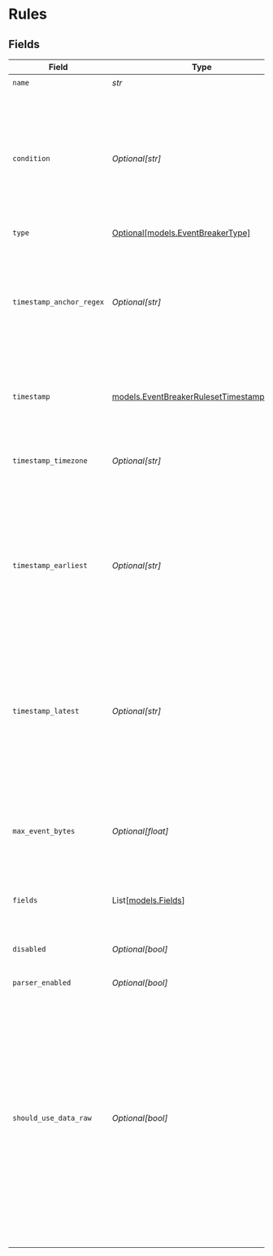# Rules


## Fields

| Field                                                                                                                                                                                                                                             | Type                                                                                                                                                                                                                                              | Required                                                                                                                                                                                                                                          | Description                                                                                                                                                                                                                                       |
| ------------------------------------------------------------------------------------------------------------------------------------------------------------------------------------------------------------------------------------------------- | ------------------------------------------------------------------------------------------------------------------------------------------------------------------------------------------------------------------------------------------------- | ------------------------------------------------------------------------------------------------------------------------------------------------------------------------------------------------------------------------------------------------- | ------------------------------------------------------------------------------------------------------------------------------------------------------------------------------------------------------------------------------------------------- |
| `name`                                                                                                                                                                                                                                            | *str*                                                                                                                                                                                                                                             | :heavy_check_mark:                                                                                                                                                                                                                                | N/A                                                                                                                                                                                                                                               |
| `condition`                                                                                                                                                                                                                                       | *Optional[str]*                                                                                                                                                                                                                                   | :heavy_minus_sign:                                                                                                                                                                                                                                | JavaScript expression applied to the beginning of a file or object, to determine whether the rule applies to all contained events.                                                                                                                |
| `type`                                                                                                                                                                                                                                            | [Optional[models.EventBreakerType]](../models/eventbreakertype.md)                                                                                                                                                                                | :heavy_minus_sign:                                                                                                                                                                                                                                | N/A                                                                                                                                                                                                                                               |
| `timestamp_anchor_regex`                                                                                                                                                                                                                          | *Optional[str]*                                                                                                                                                                                                                                   | :heavy_minus_sign:                                                                                                                                                                                                                                | The regex to match before attempting timestamp extraction. Use $ (end-of-string anchor) to prevent extraction.                                                                                                                                    |
| `timestamp`                                                                                                                                                                                                                                       | [models.EventBreakerRulesetTimestampFormat](../models/eventbreakerrulesettimestampformat.md)                                                                                                                                                      | :heavy_check_mark:                                                                                                                                                                                                                                | Auto, manual format (strptime), or current time                                                                                                                                                                                                   |
| `timestamp_timezone`                                                                                                                                                                                                                              | *Optional[str]*                                                                                                                                                                                                                                   | :heavy_minus_sign:                                                                                                                                                                                                                                | Timezone to assign to timestamps without timezone info                                                                                                                                                                                            |
| `timestamp_earliest`                                                                                                                                                                                                                              | *Optional[str]*                                                                                                                                                                                                                                   | :heavy_minus_sign:                                                                                                                                                                                                                                | The earliest timestamp value allowed relative to now. Example: -42years. Parsed values prior to this date will be set to current time.                                                                                                            |
| `timestamp_latest`                                                                                                                                                                                                                                | *Optional[str]*                                                                                                                                                                                                                                   | :heavy_minus_sign:                                                                                                                                                                                                                                | The latest timestamp value allowed relative to now. Example: +42days. Parsed values after this date will be set to current time.                                                                                                                  |
| `max_event_bytes`                                                                                                                                                                                                                                 | *Optional[float]*                                                                                                                                                                                                                                 | :heavy_minus_sign:                                                                                                                                                                                                                                | The maximum number of bytes in an event before it is flushed to the pipelines                                                                                                                                                                     |
| `fields`                                                                                                                                                                                                                                          | List[[models.Fields](../models/fields.md)]                                                                                                                                                                                                        | :heavy_minus_sign:                                                                                                                                                                                                                                | Key-value pairs to be added to each event                                                                                                                                                                                                         |
| `disabled`                                                                                                                                                                                                                                        | *Optional[bool]*                                                                                                                                                                                                                                  | :heavy_minus_sign:                                                                                                                                                                                                                                | Disable this breaker rule (enabled by default)                                                                                                                                                                                                    |
| `parser_enabled`                                                                                                                                                                                                                                  | *Optional[bool]*                                                                                                                                                                                                                                  | :heavy_minus_sign:                                                                                                                                                                                                                                | N/A                                                                                                                                                                                                                                               |
| `should_use_data_raw`                                                                                                                                                                                                                             | *Optional[bool]*                                                                                                                                                                                                                                  | :heavy_minus_sign:                                                                                                                                                                                                                                | Enable to set an internal field on events indicating that the field in the data called _raw should be used. This can be useful for post processors that want to use that field for event._raw, instead of replacing it with the actual raw event. |